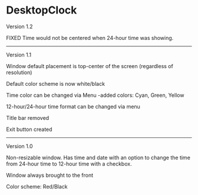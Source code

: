 # DesktopClock

Version 1.2

FIXED
Time would not be centered when 24-hour time was showing.
___________________________________________________________________________________________________________________________________________________________________________________
Version 1.1

Window default placement is top-center of the screen (regardless of resolution)

Default color scheme is now white/black

Time color can be changed via Menu
  -added colors: Cyan, Green, Yellow
  
12-hour/24-hour time format can be changed via menu

Title bar removed

Exit button created
___________________________________________________________________________________________________________________________________________________________________________________
Version 1.0

Non-resizable window.  Has time and date with an option to change the time from 24-hour time to 12-hour time with a checkbox.

Window always brought to the front

Color scheme: Red/Black
